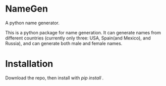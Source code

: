 # NameGen
A python name generator.

This is a python package for name generation. It can generate names from different countries (currently only three: USA, Spain(and Mexico), and Russia), and can generate both male and female names.

# Installation
Download the repo, then install with <i>pip install .</i>
